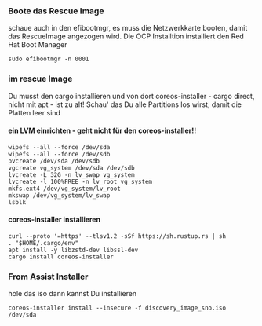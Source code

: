 ### Boote das Rescue Image
schaue auch in den efibootmgr, es muss die Netzwerkkarte booten, damit das RescueImage angezogen wird. Die OCP Installtion installiert den Red Hat Boot Manager
```
sudo efibootmgr -n 0001
```
### im rescue Image
Du musst den cargo installieren und von dort coreos-installer - cargo direct, nicht mit apt - ist zu alt!
Schau' das Du alle Partitions los wirst, damit die Platten leer sind

#### ein LVM einrichten - geht nicht für den coreos-installer!!
```
wipefs --all --force /dev/sda
wipefs --all --force /dev/sdb
pvcreate /dev/sda /dev/sdb
vgcreate vg_system /dev/sda /dev/sdb
lvcreate -L 32G -n lv_swap vg_system
lvcreate -l 100%FREE -n lv_root vg_system
mkfs.ext4 /dev/vg_system/lv_root
mkswap /dev/vg_system/lv_swap
lsblk
```

#### coreos-installer installieren
```
curl --proto '=https' --tlsv1.2 -sSf https://sh.rustup.rs | sh
. "$HOME/.cargo/env"
apt install -y libzstd-dev libssl-dev
cargo install coreos-installer
```
### From Assist Installer 
hole das iso dann kannst Du installieren
```
coreos-installer install --insecure -f discovery_image_sno.iso /dev/sda
```

